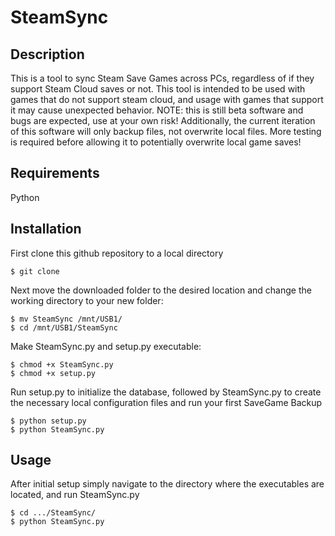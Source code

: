# SteamSync
## Description
This is a tool to sync Steam Save Games across PCs, regardless of if they support Steam Cloud saves or not. This tool is intended to be used with games that do not support steam cloud, and usage with games that support it may cause unexpected behavior. NOTE: this is still beta software and bugs are expected, use at your own risk! Additionally, the current iteration of this software will only backup files, not overwrite local files. More testing is required before allowing it to potentially overwrite local game saves!
## Requirements
Python
## Installation
First clone this github repository to a local directory

    $ git clone

Next move the downloaded folder to the desired location and change the working directory to your new folder:

    $ mv SteamSync /mnt/USB1/
    $ cd /mnt/USB1/SteamSync

Make SteamSync.py and setup.py executable:

    $ chmod +x SteamSync.py
    $ chmod +x setup.py

Run setup.py to initialize the database, followed by SteamSync.py to create the necessary local configuration files and run your first SaveGame Backup

    $ python setup.py
    $ python SteamSync.py

## Usage
After initial setup simply navigate to the directory where the executables are located, and run SteamSync.py

    $ cd .../SteamSync/
    $ python SteamSync.py

